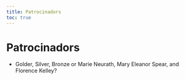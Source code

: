 ```yaml
---
title: Patrocinadors
toc: true
---
```


# Patrocinadors
- Golder, Silver, Bronze or Marie Neurath, Mary Eleanor Spear, and Florence Kelley? 
